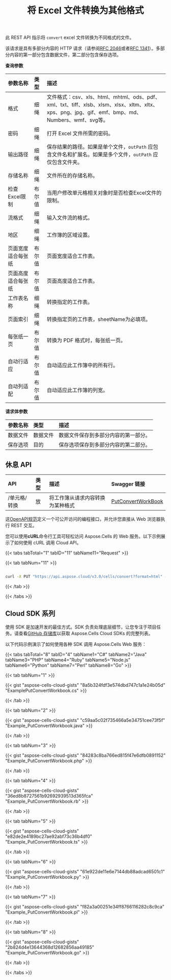 ﻿---
title: 将 Excel 文件转换为其他格式
second_title: Aspose.Cells Cloud Documen
linktitle: 转换 Excel
type: docs
url: /zh/convert-an-excel-file-to-different-formats/
aliases: [/convert-excel-workbook-to-different-file-formats/,/convert/excel-to-different-formats/]
keywords: Convert excel files to kinds of format files
description: Aspose.Cells Cloud REST API 支持将 Excel 文件转换为各种格式的文件。SDK 支持多种开发语言，包括 Android、C#、Go、Java、NodeJS、Perl、PHP、Python、Ruby 和 Swift。
weight: 10
kwords: Excel, Office 云, REST API, 电子表格, PDF, CSV, Json, Markdown, 转换 Excel
---
此 REST API 指示将 `convert` excel 文件转换为不同格式的文件。

该请求是具有多部分内容的 HTTP 请求（请参阅[RFC 2046](http://tools.ietf.org/html/rfc2046#page-17)或者[RFC 1341](http://www.w3.org/Protocols/rfc1341/7_2_Multipart.html)）。多部分内容的第一部分包含数据文件，第二部分包含保存选项。

**查询参数**

|参数名称|类型|描述|
|:- |:- |:- |
|格式|细绳|文件格式：csv、xls、html、mhtml、ods、pdf、xml、txt、tiff、xlsb、xlsm、xlsx、xltm、xltx、xps、png、jpg、gif、emf、bmp、md、Numbers、wmf、svg等。|
|密码|细绳|打开 Excel 文件所需的密码。|
|输出路径|细绳|保存结果的路径。如果是单个文件，`outPath` 应包含文件名和扩展名。如果是多个文件，`outPath` 应仅包含文件夹。|
|存储名称|细绳|文件所在的存储名称。|
|检查Excel限制|布尔值|当用户修改单元格相关对象时是否检查Excel文件的限制。|
|流格式|细绳|输入文件流的格式。|
|地区|细绳|工作簿的区域设置。|
|页面宽度适合每张纸|布尔值|页面宽度适合工作表。|
|页面高度适合每张纸|布尔值|页面高度适合工作表。|
|工作表名称|细绳|转换指定的工作表。|
|页面索引|细绳|转换指定页的工作表，sheetName为必填项。|
|每张纸一页|布尔值|转换为 PDF 格式时，每张纸一页。|
|自动行适应|布尔值|自动适应此工作簿中的所有行。|
|自动列适配|布尔值|自动适应此工作簿的列宽。|

**请求体参数**

|参数名称|类型|描述|
|:- |:- |:- |
|数据文件|数据文件|数据文件保存到多部分内容的第一部分。|
|保存选项|目的|保存选项保存到多部分内容的第二部分。|

## 休息 API

|**API**|**类型**|**描述**|**Swagger 链接**|
|:- |:- |:- |:- |
|/单元格/转换|放|将工作簿从请求内容转换为某种格式|[PutConvertWorkBook](https://apireference.aspose.cloud/cells/#/Workbook/PutConvertWorkBook)|

这[OpenAPI规范](https://apireference.aspose.cloud/cells/#/Workbook/PutConvertWorkBook)定义一个可公开访问的编程接口，并允许您直接从 Web 浏览器执行 REST 交互。

您可以使用**cURL**命令行工具可轻松访问 Aspose.Cells 的 Web 服务。以下示例展示了如何使用 cURL 调用 Cloud API。

{{< tabs tabTotal="1" tabID="11" tabName11="Request" >}}

{{< tab tabNum="11" >}}

```bash

curl -X PUT "https://api.aspose.cloud/v3.0/cells/convert?format=html" -H "accept: multipart/form-data" -H "Content-Type: multipart/form-data" -H "x-aspose-client: Containerize.Swagger" -d {"File":{}}
```

{{< /tab >}}

{{< /tabs >}}

## Cloud SDK 系列

使用 SDK 是加速开发的最佳方式。SDK 负责处理底层细节，让您专注于项目任务。请查看[GitHub 存储库](https://github.com/aspose-cells-cloud)以获取 Aspose.Cells Cloud SDKs 的完整列表。

以下代码示例演示了如何使用各种 SDK 调用 Aspose.Cells Web 服务：

{{< tabs tabTotal="8" tabID="4" tabName1="C#" tabName2="Java" tabName3="PHP" tabName4="Ruby" tabName5="Node.js" tabName6="Python" tabName7="Perl" tabName8="Go" >}}

{{< tab tabNum="1" >}}

{{< gist "aspose-cells-cloud-gists" "8a5b324fdf3e574dbd747c1a1e24b05d" "ExamplePutConvertWorkbook.cs" >}}

{{< /tab >}}

{{< tab tabNum="2" >}}

{{< gist "aspose-cells-cloud-gists" "c59aa5c02f735466a5e34751cee73f5f" "Example_PutConvertWorkbook.java" >}}

{{< /tab >}}

{{< tab tabNum="3" >}}

{{< gist "aspose-cells-cloud-gists" "84283c8ba766ed815f47e6dfb0891152" "Example_PutConvertWorkbook.php" >}}

{{< /tab >}}

{{< tab tabNum="4" >}}

{{< gist "aspose-cells-cloud-gists" "36ed8b8727561b92692939513d365fca" "Example_PutConvertWorkbook.rb" >}}

{{< /tab >}}

{{< tab tabNum="5" >}}

{{< gist "aspose-cells-cloud-gists" "e82de2e4189bc27ae92abf73c36b4df0" "Example_PutConvertWorkbook.ts" >}}

{{< /tab >}}

{{< tab tabNum="6" >}}

{{< gist "aspose-cells-cloud-gists" "61e922de11e6e7144db88adcad6501c1" "Example_PutConvertWorkbook.py" >}}

{{< /tab >}}

{{< tab tabNum="7" >}}

{{< gist "aspose-cells-cloud-gists" "f82a3a00251e34ff8766116282c8c9ca" "Example_PutConvertWorkbook.pl" >}}

{{< /tab >}}

{{< tab tabNum="8" >}}

{{< gist "aspose-cells-cloud-gists" "2b824d4e13644368d12682856aa49185" "Example_PutConvertWorkbook.go" >}}

{{< /tab >}}

{{< /tabs >}}
